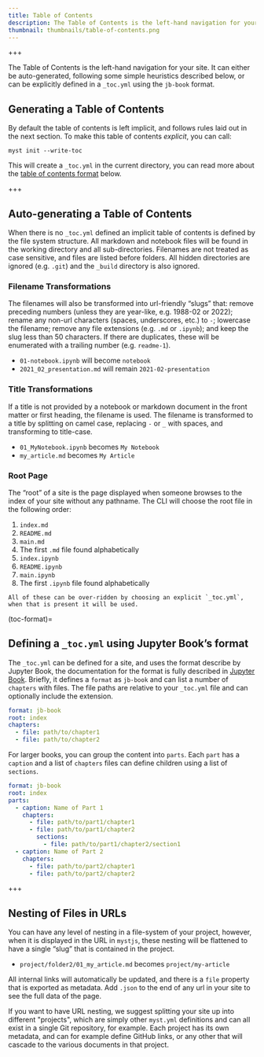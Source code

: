 ```yaml
---
title: Table of Contents
description: The Table of Contents is the left-hand navigation for your site, it can be auto-generated or can be explicitly defined in a _toc.yml.
thumbnail: thumbnails/table-of-contents.png
---
```


+++

The Table of Contents is the left-hand navigation for your site. It can either be auto-generated, following some simple heuristics described below, or can be explicitly defined in a `_toc.yml` using the `jb-book` format.

## Generating a Table of Contents

By default the table of contents is left implicit, and follows rules laid out in the next section. To make this table of contents _explicit_, you can call:

```shell
myst init --write-toc
```

This will create a `_toc.yml` in the current directory, you can read more about the [table of contents format](#toc-format) below.

+++

## Auto-generating a Table of Contents

When there is no `_toc.yml` defined an implicit table of contents is defined by the file system structure. All markdown and notebook files will be found in the working directory and all sub-directories. Filenames are not treated as case sensitive, and files are listed before folders. All hidden directories are ignored (e.g. `.git`) and the `_build` directory is also ignored.

### Filename Transformations

The filenames will also be transformed into url-friendly “slugs” that: remove preceding numbers (unless they are year-like, e.g. 1988-02 or 2022); rename any non-url characters (spaces, underscores, etc.) to `-`; lowercase the filename; remove any file extensions (e.g. `.md` or `.ipynb`); and keep the slug less than 50 characters. If there are duplicates, these will be enumerated with a trailing number (e.g. `readme-1`).

- `01-notebook.ipynb` will become `notebook`
- `2021_02_presentation.md` will remain `2021-02-presentation`

### Title Transformations

If a title is not provided by a notebook or markdown document in the front matter or first heading, the filename is used. The filename is transformed to a title by splitting on camel case, replacing `-` or `_` with spaces, and transforming to title-case.

- `01_MyNotebook.ipynb` becomes `My Notebook`
- `my_article.md` becomes `My Article`

### Root Page

The “root” of a site is the page displayed when someone browses to the index of your site without any pathname. The CLI will choose the root file in the following order:

1. `index.md`
2. `README.md`
3. `main.md`
4. The first `.md` file found alphabetically
5. `index.ipynb`
6. `README.ipynb`
7. `main.ipynb`
8. The first `.ipynb` file found alphabetically

```{note}
All of these can be over-ridden by choosing an explicit `_toc.yml`, when that is present it will be used.
```

(toc-format)=

## Defining a `_toc.yml` using Jupyter Book’s format

The `_toc.yml` can be defined for a site, and uses the format describe by Jupyter Book, the documentation for the format is fully described in [Jupyter Book](https://jupyterbook.org/en/stable/structure/toc.html). Briefly, it defines a `format` as `jb-book` and can list a number of `chapters` with files. The file paths are relative to your `_toc.yml` file and can optionally include the extension.

```yaml
format: jb-book
root: index
chapters:
  - file: path/to/chapter1
  - file: path/to/chapter2
```

For larger books, you can group the content into `parts`. Each `part` has a `caption` and a list of `chapters` files can define children using a list of `sections`.

```yaml
format: jb-book
root: index
parts:
  - caption: Name of Part 1
    chapters:
      - file: path/to/part1/chapter1
      - file: path/to/part1/chapter2
        sections:
          - file: path/to/part1/chapter2/section1
  - caption: Name of Part 2
    chapters:
      - file: path/to/part2/chapter1
      - file: path/to/part2/chapter2
```

+++

## Nesting of Files in URLs

You can have any level of nesting in a file-system of your project, however, when it is displayed in the URL in `mystjs`, these nesting will be flattened to have a single “slug” that is contained in the project.

- `project/folder2/01_my_article.md` becomes `project/my-article`

All internal links will automatically be updated, and there is a `file` property that is exported as metadata. Add `.json` to the end of any url in your site to see the full data of the page.

If you want to have URL nesting, we suggest splitting your site up into different "projects", which are simply other `myst.yml` definitions and can all exist in a single Git repository, for example. Each project has its own metadata, and can for example define GitHub links, or any other [](./frontmatter.md) that will cascade to the various documents in that project.

